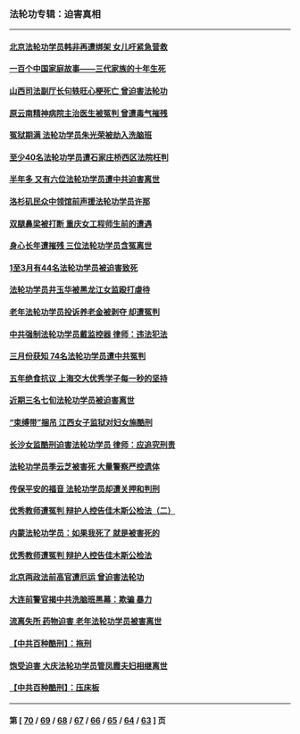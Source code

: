 ### 法轮功专辑：迫害真相
---
#### [北京法轮功学员韩非再遭绑架 女儿吁紧急营救](../../pages/nf4379/n13717927.md?04240430) 
#### [一百个中国家庭故事——三代家族的十年生死](../../pages/nf4379/n13716313.md?04240430) 
#### [山西司法副厅长句轶旺心梗死亡 曾迫害法轮功](../../pages/nf4379/n13716878.md?04240430) 
#### [原云南精神病院主治医生被冤判 曾遭毒气摧残](../../pages/nf4379/n13714548.md?04240430) 
#### [冤狱期满 法轮功学员朱光荣被劫入洗脑班](../../pages/nf4379/n13708358.md?04240430) 
#### [至少40名法轮功学员遭石家庄桥西区法院枉判](../../pages/nf4379/n13713749.md?04240430) 
#### [半年多 又有六位法轮功学员遭中共迫害离世](../../pages/nf4379/n13712382.md?04240430) 
#### [洛杉矶民众中领馆前声援法轮功学员许那](../../pages/nf4379/n13710251.md?04240430) 
#### [双腿鼻梁被打断 重庆女工程师生前的遭遇](../../pages/nf4379/n13709854.md?04240430) 
#### [身心长年遭摧残 三位法轮功学员含冤离世](../../pages/nf4379/n13692679.md?04240430) 
#### [1至3月有44名法轮功学员被迫害致死](../../pages/nf4379/n13704649.md?04240430) 
#### [法轮功学员井玉华被黑龙江女监殴打虐待](../../pages/nf4379/n13709102.md?04240430) 
#### [老年法轮功学员投诉养老金被剥夺 却遭冤判](../../pages/nf4379/n13697069.md?04240430) 
#### [中共强制法轮功学员戴监控器 律师：违法犯法](../../pages/nf4379/n13699665.md?04240430) 
#### [三月份获知 74名法轮功学员遭中共冤判](../../pages/nf4379/n13694951.md?04240430) 
#### [五年绝食抗议 上海交大优秀学子每一秒的坚持](../../pages/nf4379/n13669136.md?04240430) 
#### [近期三名七旬法轮功学员被迫害离世](../../pages/nf4379/n13688715.md?04240430) 
#### [“束缚带”捆吊 江西女子监狱对妇女施酷刑](../../pages/nf4379/n13682860.md?04240430) 
#### [长沙女监酷刑迫害法轮功学员 律师：应追究刑责](../../pages/nf4379/n13684077.md?04240430) 
#### [法轮功学员季云芝被害死 大量警察严控遗体](../../pages/nf4379/n13683424.md?04240430) 
#### [传保平安的福音 法轮功学员却遭关押和判刑](../../pages/nf4379/n13678842.md?04240430) 
#### [优秀教师遭冤判 辩护人控告佳木斯公检法（二）](../../pages/nf4379/n13672516.md?04240430) 
#### [内蒙法轮功学员：如果我死了 就是被害死的](../../pages/nf4379/n13672964.md?04240430) 
#### [优秀教师遭冤判 辩护人控告佳木斯公检法](../../pages/nf4379/n13667637.md?04240430) 
#### [北京两政法前高官遭厄运 曾迫害法轮功](../../pages/nf4379/n13664915.md?04240430) 
#### [大连前警官揭中共洗脑班黑幕：欺骗 暴力](../../pages/nf4379/n13662506.md?04240430) 
#### [流离失所 药物迫害 老年法轮功学员被害离世](../../pages/nf4379/n13660094.md?04240430) 
#### [【中共百种酷刑】：拖刑](../../pages/nf4379/n13656048.md?04240430) 
#### [饱受迫害 大庆法轮功学员管凤霞夫妇相继离世](../../pages/nf4379/n13653590.md?04240430) 
#### [【中共百种酷刑】：压床板](../../pages/nf4379/n13647678.md?04240430) 

---
#### 第 [ [70](./70.md?04240430) / [69](./69.md?04240430) / [68](./68.md?04240430) / [67](./67.md?04240430) / [66](./66.md?04240430) / [65](./65.md?04240430) / [64](./64.md?04240430) / [63](./63.md?04240430) ] 页
